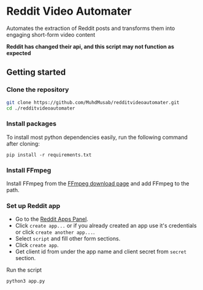 # Reddit Video Automater

Automates the extraction of Reddit posts and transforms them into engaging short-form video content

**Reddit has changed their api, and this script may not function as expected**

## Getting started

### Clone the repository
```sh
git clone https://github.com/MuhdMusab/redditvideoautomater.git
cd ./redditvideoautomater
```

### Install packages
To install most python dependencies easily, run the following command after cloning:

```pip install -r requirements.txt```

### Install FFmpeg
Install FFmpeg from the [FFmpeg download page](https://ffmpeg.org/download.html) and add FFmpeg to the path.

### Set up Reddit app
- Go to the [Reddit Apps Panel](https://www.reddit.com/prefs/apps/).
- Click `create app...` or if you already created an app use it's credentials or click `create another app...`.
- Select `script` and fill other form sections.
- Click `create app`.
- Get client id from under the app name and client secret from `secret` section.

Run the script
```sh
python3 app.py
```

